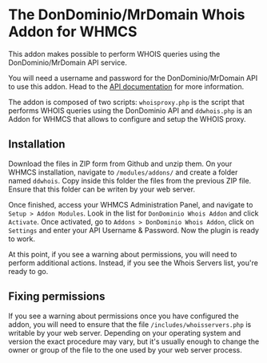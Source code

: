 # The DonDominio/MrDomain Whois Addon for WHMCS

This addon makes possible to perform WHOIS queries using the DonDominio/MrDomain API service.

You will need a username and password for the DonDominio/MrDomain API to use this addon. Head to the [API documentation](https://dev.dondominio.com) for more information.

The addon is composed of two scripts: `whoisproxy.php` is the script that performs WHOIS queries using the DonDominio API and `ddwhois.php` is an Addon for WHMCS that allows to configure and setup the WHOIS proxy.

## Installation
Download the files in ZIP form from Github and unzip them. On your WHMCS installation, navigate to `/modules/addons/` and create a folder named `ddwhois`. Copy inside this folder the files from the previous ZIP file. Ensure that this folder can be writen by your web server.

Once finished, access your WHMCS Administration Panel, and navigate to `Setup > Addon Modules`. Look in the list for `DonDominio Whois Addon` and click `Activate`. Once activated, go to `Addons > DonDominio Whois Addon`, click on `Settings` and enter your API Username & Password. Now the plugin is ready to work.

At this point, if you see a warning about permissions, you will need to perform additional actions. Instead, if you see the Whois Servers list, you're ready to go.

## Fixing permissions

If you see a warning about permissions once you have configured the addon, you will need to ensure that the file `/includes/whoisservers.php` is writable by your web server. Depending on your operating system and version the exact procedure may vary, but it's usually enough to change the owner or group of the file to the one used by your web server process.
